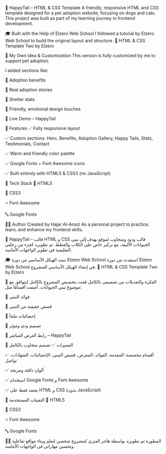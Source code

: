 
🐾 HappyTail – HTML & CSS Template
A friendly, responsive HTML and CSS template designed for a pet adoption website, focusing on dogs and cats.
This project was built as part of my learning journey in frontend development.

🎓 Built with the Help of Elzero Web School
I followed a tutorial by Elzero Web School to build the original layout and structure.
🔗 HTML & CSS Template Two by Elzero

🐶 My Own Idea & Customization
This version is fully customized by me to support pet adoption.

I added sections like:

🐾 Adoption benefits

🐾 Real adoption stories

🐾 Shelter stats

🐾 Friendly, emotional design touches

🔗 Live Demo – HappyTail

📌 Features
✅ Fully responsive layout

✅ Custom sections: Hero, Benefits, Adoption Gallery, Happy Tails, Stats, Testimonials, Contact

✅ Warm and friendly color palette

✅ Google Fonts + Font Awesome icons

✅ Built entirely with HTML5 & CSS3 (no JavaScript)

🧰 Tech Stack
🔧 HTML5

🎨 CSS3

⭐ Font Awesome

🔤 Google Fonts

🙋‍♀️ Author
Created by Hajar Al-Anazi
As a personal project to practice, learn, and enhance my frontend skills.

🐾 HappyTail – قالب HTML و CSS
قالب ودود ومتجاوب لموقع يهدف إلى تبني الحيوانات الأليفة، مع تركيز خاص على الكلاب والقطط.
تم تطويره كجزء من رحلتي التعليمية في تطوير الواجهات الأمامية.

🎓 بنيت الهيكل الأساسي من دورة Elzero Web School
استفدت من دورة Elzero Web School في إنشاء الهيكل الأساسي للمشروع.
🔗 HTML & CSS Template Two by Elzero

🐶 الفكرة والتعديلات من تصميمي بالكامل
قمت بتخصيص المشروع بالكامل ليتوافق مع موضوع تبني الحيوانات.
أضفت أقسامًا مثل:

🐾 فوائد التبني

🐾 قصص حقيقية من التبني

🐾 إحصائيات ملجأ

🐾 تصميم ودي ومؤثر

🔗 رابط العرض المباشر – HappyTail

📌 المميزات
✅ تصميم متجاوب بالكامل

✅ أقسام مخصصة: المقدمة، الفوائد، المعرض، قصص التبني، الإحصائيات، الشهادات، تواصل

✅ ألوان دافئة ومريحة

✅ استخدام Google Fonts و Font Awesome

✅ يعتمد فقط على HTML و CSS (بدون JavaScript)

🧰 التقنيات المستخدمة
🔧 HTML5

🎨 CSS3

⭐ Font Awesome

🔤 Google Fonts

🙋‍♀️ المطورة
تم تطويره بواسطة هاجر العنزي
كمشروع شخصي لتعلم وبناء مواقع تفاعلية وتحسين مهاراتي في الواجهات الأمامية.
